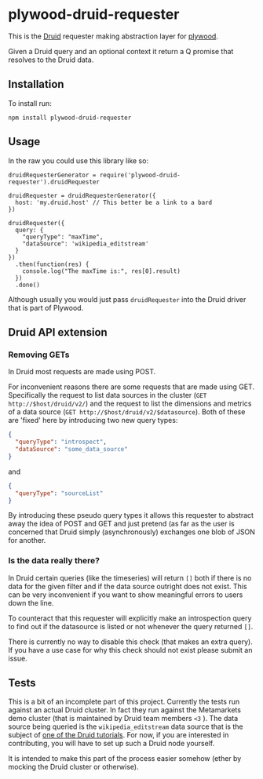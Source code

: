 # plywood-druid-requester

This is the [Druid](http://druid.io/) requester making abstraction layer for [plywood](https://github.com/implyio/plywood).

Given a Druid query and an optional context it return a Q promise that resolves to the Druid data.

## Installation

To install run:

```
npm install plywood-druid-requester
```

## Usage

In the raw you could use this library like so:

```
druidRequesterGenerator = require('plywood-druid-requester').druidRequester

druidRequester = druidRequesterGenerator({
  host: 'my.druid.host' // This better be a link to a bard
})

druidRequester({
  query: {
    "queryType": "maxTime",
    "dataSource": 'wikipedia_editstream'
  }
})
  .then(function(res) {
    console.log("The maxTime is:", res[0].result)
  })
  .done()
```

Although usually you would just pass `druidRequester` into the Druid driver that is part of Plywood.

## Druid API extension

### Removing GETs

In Druid most requests are made using POST.

For inconvenient reasons there are some requests that are made using GET.
Specifically the request to list data sources in the cluster (`GET http://$host/druid/v2/`) and the request
to list the dimensions and metrics of a data source (`GET http://$host/druid/v2/$datasource`). Both of these are
'fixed' here by introducing two new query types:

```json
{
  "queryType": "introspect",
  "dataSource": "some_data_source"
}
```

and

```json
{
  "queryType": "sourceList"
}
```

By introducing these pseudo query types it allows this requester to abstract away the idea of POST and GET and just
pretend (as far as the user is concerned that Druid simply (asynchronously) exchanges one blob of JSON for another.

### Is the data really there?

In Druid certain queries (like the timeseries) will return `[]` both if there is no data for the given filter and if
the data source outright does not exist. This can be very inconvenient if you want to show meaningful errors to users
down the line.

To counteract that this requester will explicitly make an introspection query to find out if the datasource is listed
or not whenever the query returned `[]`.

There is currently no way to disable this check (that makes an extra query). If you have a use case for why this check
should not exist please submit an issue.

## Tests

This is a bit of an incomplete part of this project. Currently the tests run against an actual Druid cluster.
In fact they run against the Metamarkets demo cluster (that is maintained by Druid team members `<3` ).
The data source being queried is the `wikipedia_editstream` data source that is the subject of
[one of the Druid tutorials](http://druid.io/docs/0.6.171/Tutorial:-Loading-Your-Data-Part-1.html).
For now, if you are interested in contributing, you will have to set up such a Druid node yourself.

It is intended to make this part of the process easier somehow (ether by mocking the Druid cluster or otherwise).
